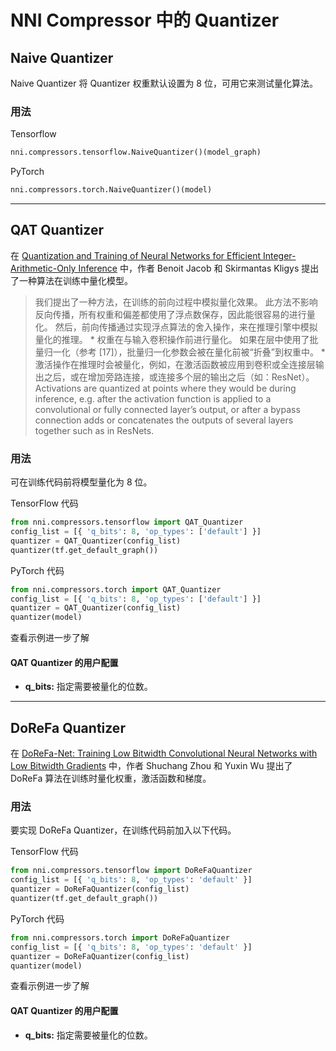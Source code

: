 NNI Compressor 中的 Quantizer
===

## Naive Quantizer

Naive Quantizer 将 Quantizer 权重默认设置为 8 位，可用它来测试量化算法。

### 用法
Tensorflow
```python
nni.compressors.tensorflow.NaiveQuantizer()(model_graph)
```
PyTorch
```python
nni.compressors.torch.NaiveQuantizer()(model)
```

***

## QAT Quantizer
在 [Quantization and Training of Neural Networks for Efficient Integer-Arithmetic-Only Inference](http://openaccess.thecvf.com/content_cvpr_2018/papers/Jacob_Quantization_and_Training_CVPR_2018_paper.pdf) 中，作者 Benoit Jacob 和 Skirmantas Kligys 提出了一种算法在训练中量化模型。
> 我们提出了一种方法，在训练的前向过程中模拟量化效果。 此方法不影响反向传播，所有权重和偏差都使用了浮点数保存，因此能很容易的进行量化。 然后，前向传播通过实现浮点算法的舍入操作，来在推理引擎中模拟量化的推理。 * 权重在与输入卷积操作前进行量化。 如果在层中使用了批量归一化（参考 [17]），批量归一化参数会被在量化前被“折叠”到权重中。 * 激活操作在推理时会被量化，例如，在激活函数被应用到卷积或全连接层输出之后，或在增加旁路连接，或连接多个层的输出之后（如：ResNet）。 Activations are quantized at points where they would be during inference, e.g. after the activation function is applied to a convolutional or fully connected layer’s output, or after a bypass connection adds or concatenates the outputs of several layers together such as in ResNets.


### 用法
可在训练代码前将模型量化为 8 位。

TensorFlow 代码
```python
from nni.compressors.tensorflow import QAT_Quantizer
config_list = [{ 'q_bits': 8, 'op_types': ['default'] }]
quantizer = QAT_Quantizer(config_list)
quantizer(tf.get_default_graph())
```
PyTorch 代码
```python
from nni.compressors.torch import QAT_Quantizer
config_list = [{ 'q_bits': 8, 'op_types': ['default'] }]
quantizer = QAT_Quantizer(config_list)
quantizer(model)
```

查看示例进一步了解

#### QAT Quantizer 的用户配置
* **q_bits:** 指定需要被量化的位数。


***

## DoReFa Quantizer
在 [DoReFa-Net: Training Low Bitwidth Convolutional Neural Networks with Low Bitwidth Gradients](https://arxiv.org/abs/1606.06160) 中，作者 Shuchang Zhou 和 Yuxin Wu 提出了 DoReFa 算法在训练时量化权重，激活函数和梯度。

### 用法
要实现 DoReFa Quantizer，在训练代码前加入以下代码。

TensorFlow 代码
```python
from nni.compressors.tensorflow import DoReFaQuantizer
config_list = [{ 'q_bits': 8, 'op_types': 'default' }]
quantizer = DoReFaQuantizer(config_list)
quantizer(tf.get_default_graph())
```
PyTorch 代码
```python
from nni.compressors.torch import DoReFaQuantizer
config_list = [{ 'q_bits': 8, 'op_types': 'default' }]
quantizer = DoReFaQuantizer(config_list)
quantizer(model)
```

查看示例进一步了解

#### QAT Quantizer 的用户配置
* **q_bits:** 指定需要被量化的位数。

